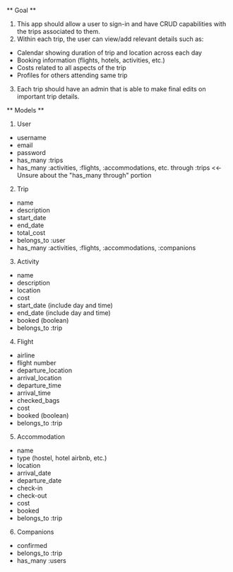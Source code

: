 ** Goal **

1. This app should allow a user to sign-in and have CRUD capabilities with the trips associated to them.
2. Within each trip, the user can view/add relevant details such as:
 - Calendar showing duration of trip and location across each day
 - Booking information (flights, hotels, activities, etc.)
 - Costs related to all aspects of the trip
 - Profiles for others attending same trip
3. Each trip should have an admin that is able to make final edits on important trip details.


** Models **

1. User
 - username
 - email
 - password
 - has_many :trips
 - has_many :activities, :flights, :accommodations, etc. through :trips <<- Unsure about the "has_many through" portion
2. Trip
 - name
 - description
 - start_date
 - end_date
 - total_cost
 - belongs_to :user
 - has_many :activities, :flights, :accommodations, :companions
3. Activity
 - name
 - description
 - location
 - cost
 - start_date (include day and time)
 - end_date (include day and time)
 - booked (boolean)
 - belongs_to :trip
4. Flight
 - airline
 - flight number
 - departure_location
 - arrival_location
 - departure_time
 - arrival_time
 - checked_bags
 - cost
 - booked (boolean)
 - belongs_to :trip
5. Accommodation
 - name
 - type (hostel, hotel airbnb, etc.)
 - location
 - arrival_date
 - departure_date
 - check-in
 - check-out
 - cost
 - booked
 - belongs_to :trip
6. Companions
 - confirmed
 - belongs_to :trip
 - has_many :users
